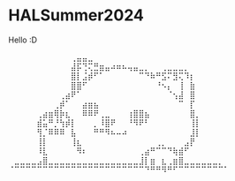 # HALSummer2024
Hello :D

⠀⠀⠀⠀⠀⠀⠀⠀⠀⠀⠀⢀⣤⣤⣀⠀⠀⠀⠀⠀⠀⠀⠀⠀⠀⠀⠀⠀⠀⠀⠀⠀⠀⠀⠀⠀⠀⠀⠀
⠀⠀⠀⠀⠀⠀⠀⠀⠀⠀⠀⣼⡯⢙⢍⣛⣶⣤⠴⠶⠦⢤⣤⣀⡀⠀⠀⢀⣀⣀⣀⡀⠀⠀⠀⠀⠀⠀⠀
⠀⠀⠀⠀⠀⠀⠀⠀⠀⠀⠀⣿⡇⣨⡾⠋⠁⠀⠀⠀⠀⠀⠀⠉⠙⠷⠛⣫⠍⣻⢍⠹⡆⠀⠀⠀⠀⠀⠀
⠀⠀⠀⠀⠀⠀⠀⠀⠀⠀⠀⣿⣿⠋⠀⠀⠀⠀⠀⠀⠀⠀⠀⠀⠀⠀⠘⠢⡄⠀⢸⠀⣷⠀⠀⠀⠀⠀⠀
⠀⠀⠀⠀⠀⠀⠀⠀⠀⢀⣴⠟⠁⠀⠀⠀⠀⠀⠀⠀⠀⠀⠀⠀⠀⠀⠀⠀⠈⢢⣼⠀⣿⠀⠀⠀⠀⠀⠀
⠀⠀⠀⠀⠀⠀⠀⠀⢀⡾⠁⠀⠀⣴⣶⣦⠀⠀⠀⠀⠀⠀⠀⠀⠀⠀⠀⠀⠀⠀⠉⠀⡏⠀⠀⠀⠀⠀⠀
⠀⠀⠀⠀⠀⢀⣴⣶⢿⡷⣆⠀⠀⠿⠿⠟⢀⣀⠀⠀⠀⢰⣿⣿⣦⠀⠀⠀⠀⠀⠀⠀⣿⡀⠀⠀⠀⠀⠀
⠀⠀⠀⠀⠀⣾⣥⠛⡘⢳⡾⡇⠀⠀⠀⡀⠸⣿⠟⠀⠀⠘⠻⠟⠃⠀⠀⠀⠀⠀⠀⠀⢸⡇⠀⠀⠀⠀⠀
⠀⠀⠀⠀⠀⢻⡈⠿⠿⠿⠀⣧⠀⠀⠀⠛⠛⠻⠦⠤⠴⠀⠀⠀⠀⠀⠀⠀⠀⠀⠀⠀⣸⡇⠀⠀⠀⠀⠀
⠀⠀⠀⠀⠀⢸⡇⠀⠀⠀⠀⢸⣆⠀⠀⠀⠀⠀⠀⠀⠀⠀⠀⠀⠀⠀⢀⡀⠀⠀⠀⣠⡟⠀⠀⠀⠀⠀⠀
⠀⠀⠀⠀⠀⠸⣇⠀⠀⠀⠀⠀⠻⠆⠀⠀⠀⠀⠀⠀⠀⠀⠀⢀⣴⠛⠉⠉⠙⢷⣾⠋⠀⠀⠀⠀⠀⠀⠀
⠀⣀⣀⣀⣀⣠⣿⣀⣀⣀⣀⣀⣀⣀⣀⣀⣀⣀⣀⣀⣀⣀⣀⣸⡇⣶⠀⣆⢀⣶⣿⣀⣀⣀⣀⣀⣀⡀⠀
⠈⠉⠉⠉⠉⠉⠉⠉⠉⠉⠉⠉⠉⠉⠉⠉⠉⠉⠉⠉⠉⠉⠉⠉⠙⠛⠛⠻⠛⠋⠉⠉⠉⠉⠉⠉⠉⠉⠁
